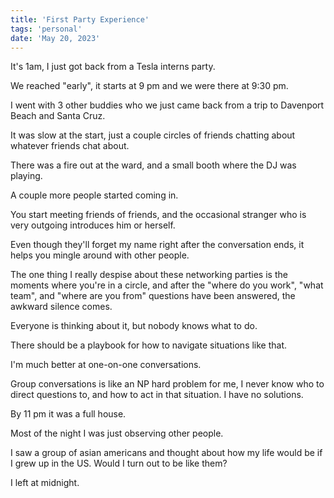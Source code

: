 ```yaml
---
title: 'First Party Experience'
tags: 'personal'
date: 'May 20, 2023'
---
```


It's 1am, I just got back from a Tesla interns party.

We reached "early", it starts at 9 pm and we were there at 9:30 pm.

I went with 3 other buddies who we just came back from a trip to Davenport Beach and Santa Cruz.

It was slow at the start, just a couple circles of friends chatting about whatever friends chat about.

There was a fire out at the ward, and a small booth where the DJ was playing.

A couple more people started coming in.

You start meeting friends of friends, and the occasional stranger who is very outgoing introduces him or herself.

Even though they'll forget my name right after the conversation ends, it helps you mingle around with other people.

The one thing I really despise about these networking parties is the moments where you're in a circle, and after the "where do you work", "what team", and "where are you from" questions have been answered, the awkward silence comes.

Everyone is thinking about it, but nobody knows what to do.

There should be a playbook for how to navigate situations like that.

I'm much better at one-on-one conversations.

Group conversations is like an NP hard problem for me, I never know who to direct questions to, and how to act in that situation. I have no solutions.

By 11 pm it was a full house.

Most of the night I was just observing other people.

I saw a group of asian americans and thought about how my life would be if I grew up in the US. Would I turn out to be like them?

I left at midnight.
